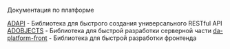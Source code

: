 Документация по платформе

[ADAPI](adapi.md) - Библиотека для быстрого создания универсального RESTful API
[ADOBJECTS](adobjects.md) - Библиотека для быстрой разработки серверной части
[da-platform-front](front/README.md) - Библиотека для быстрой разработки фронтенда

